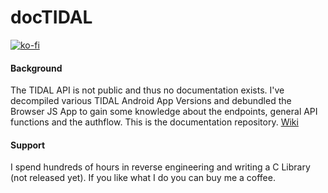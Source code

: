 # docTIDAL
[![ko-fi](https://www.ko-fi.com/img/githubbutton_sm.svg)](https://ko-fi.com/H2H12FS8P)
#### Background
The TIDAL API is not public and thus no documentation exists. I've decompiled various TIDAL Android App Versions and debundled the Browser JS App to gain some knowledge about the endpoints, general API functions and the authflow. This is the documentation repository.
[Wiki](https://github.com/openTIDAL/docTIDAL/wiki)


#### Support
I spend hundreds of hours in reverse engineering and writing a C Library (not released yet). If you like what I do you can buy me a coffee.
